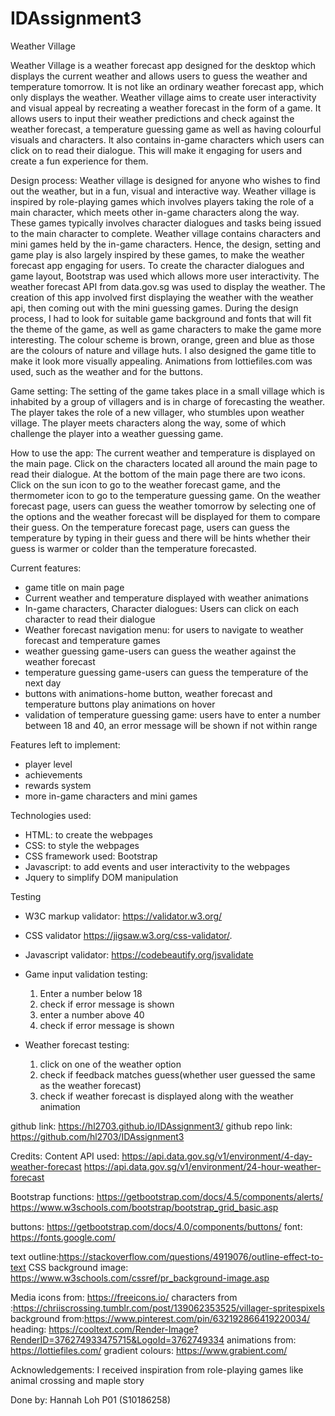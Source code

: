 # IDAssignment3
Weather Village

Weather Village is a weather forecast app designed for the desktop which displays the current weather and allows users to guess the weather and temperature tomorrow. It is not like an ordinary weather forecast app, which only displays the weather. Weather village aims to create user interactivity and visual appeal by recreating a weather forecast in the form of a game. It allows users to input their weather predictions and check against the weather forecast, a temperature guessing game as well as having colourful visuals and characters. It also contains in-game characters which users can click on to read their dialogue. This will make it engaging for users and create a fun experience for them. 

Design process:
Weather village is designed for anyone who wishes to find out the weather, but in a fun, visual and interactive way. Weather village is inspired by role-playing games which involves players taking the role of a main character, which meets other in-game characters along the way. These games typically involves character dialogues and tasks being issued to the main character to complete. Weather village contains characters and mini games held by the in-game characters. Hence, the design, setting and game play is also largely inspired by these games, to make the weather forecast app engaging for users. To create the character dialogues and game layout, Bootstrap was used which allows more user interactivity. The weather forecast API from data.gov.sg was used to display the weather. The creation of this app involved first displaying the weather with the weather api, then coming out with the mini guessing games. During the design process, I had to look for suitable game background and fonts that will fit the theme of the game, as well as game characters to make the game more interesting. The colour scheme is brown, orange, green and blue as those are the colours of nature and village huts. I also designed the game title to make it look more visually appealing. Animations from lottiefiles.com was used, such as the weather and for the buttons.

Game setting:
The setting of the game takes place in a small village which is inhabited by a group of villagers and is in charge of forecasting the weather. The player takes the role of a new villager, who stumbles upon weather village. The player meets characters along the way, some of which challenge the player into a weather guessing game.

How to use the app:
The current weather and temperature is displayed on the main page. Click on the characters located all around the main page to read their dialogue. At the bottom of the main page there are two icons. Click on the sun icon to go to the weather forecast game, and the thermometer icon to go to the temperature guessing game. On the weather forecast page, users can guess the weather tomorrow by selecting one of the options and the weather forecast will be displayed for them to compare their guess. On the temperature forecast page, users can guess the temperature by typing in their guess and there will be hints whether their guess is warmer or colder than the temperature forecasted. 


Current features:
-  game title on main page
-  Current weather and temperature displayed with weather animations
-  In-game characters, Character dialogues: Users can click on each character to read their dialogue
-  Weather forecast navigation menu: for users to navigate to weather forecast and temperature games
-  weather guessing game-users can guess the weather against the weather forecast
-  temperature guessing game-users can guess the temperature of the next day
-  buttons with animations-home button, weather forecast and temperature buttons play animations on hover
-  validation of temperature guessing game: users have to enter a number between 18 and 40, an error message will be shown if not within range

Features left to implement:
- player level
- achievements
- rewards system
- more in-game characters and mini games


Technologies used:
- HTML: to create the webpages
- CSS: to style the webpages
- CSS framework used: Bootstrap 
- Javascript: to add events and user interactivity to the webpages
- Jquery to simplify DOM manipulation
  

Testing
- W3C markup validator: 
  https://validator.w3.org/
- CSS validator
  https://jigsaw.w3.org/css-validator/.
- Javascript validator:
  https://codebeautify.org/jsvalidate
- Game input validation testing:
  1. Enter a number below 18
  2. check if error message is shown
  3. enter a number above 40
  4. check if error message is shown

- Weather forecast testing:
  1. click on one of the weather option
  2. check if feedback matches guess(whether user guessed the same as the weather forecast)
  3. check if weather forecast is displayed along with the weather animation

github link:  https://hl2703.github.io/IDAssignment3/
github repo link: https://github.com/hl2703/IDAssignment3

Credits:
Content
API used:
https://api.data.gov.sg/v1/environment/4-day-weather-forecast
https://api.data.gov.sg/v1/environment/24-hour-weather-forecast

Bootstrap functions: 
https://getbootstrap.com/docs/4.5/components/alerts/
https://www.w3schools.com/bootstrap/bootstrap_grid_basic.asp

buttons:
https://getbootstrap.com/docs/4.0/components/buttons/
font:
https://fonts.google.com/

text outline:https://stackoverflow.com/questions/4919076/outline-effect-to-text
CSS background image: https://www.w3schools.com/cssref/pr_background-image.asp

Media
icons from: https://freeicons.io/
characters from :https://chriiscrossing.tumblr.com/post/139062353525/villager-spritespixels
background from:https://www.pinterest.com/pin/632192866419220034/
heading: https://cooltext.com/Render-Image?RenderID=376274933475715&LogoId=3762749334
animations from: https://lottiefiles.com/
gradient colours: https://www.grabient.com/

Acknowledgements:
I received inspiration from role-playing games like animal crossing and maple story


Done by: Hannah Loh P01 (S10186258)